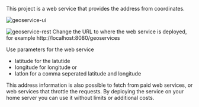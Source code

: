 This project is a web service that provides the address from coordinates.

![geoservice-ui](https://github.com/jeltechnologies/geoservices/assets/153366704/d64a41e8-b9ae-4841-bfa3-060d8a43c5c6)

![geoservice-rest](https://github.com/jeltechnologies/geoservices/assets/153366704/3ae5b373-c117-4831-9b8b-911c72258397)
Change the URL to where the web service is deployed, for example http://localhost:8080/geoservices

Use parameters for the web service 
- latitude for the latutide
- longitude for longitude or
- latlon for a comma seperated latitude and longitude

This address information is also possible to fetch from paid web services, or web services that throttle the requests.
By deploying the service on your home server you can use it without limits or additional costs.
